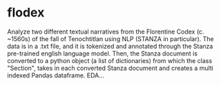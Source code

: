 # flodex
Analyze two different textual narratives from the Florentine Codex (c. ~1560s) of the fall of Tenochtitlan using NLP (STANZA in particular).
The data is in a .txt file, and it is tokenized and annotated through the Stanza pre-trained english language model. Then, the Stanza document is converted to a python object (a list of dictionaries) from which the class "Section", takes in each converted Stanza document and creates a multi indexed Pandas dataframe.
EDA...
